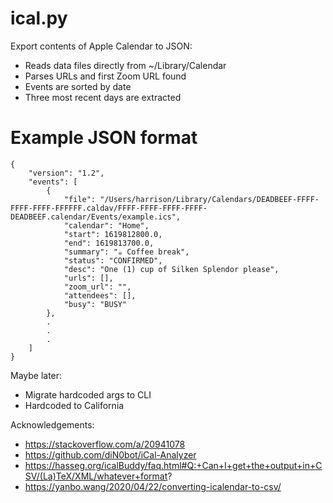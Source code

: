 # ical.py

Export contents of Apple Calendar to JSON:

* Reads data files directly from ~/Library/Calendar
* Parses URLs and first Zoom URL found
* Events are sorted by date
* Three most recent days are extracted

# Example JSON format

```
{
    "version": "1.2",
    "events": [
        {
            "file": "/Users/harrison/Library/Calendars/DEADBEEF-FFFF-FFFF-FFFF-FFFFFF.caldav/FFFF-FFFF-FFFF-FFFF-DEADBEEF.calendar/Events/example.ics",
            "calendar": "Home",
            "start": 1619812800.0,
            "end": 1619813700.0,
            "summary": "☕ Coffee break",
            "status": "CONFIRMED",
            "desc": "One (1) cup of Silken Splendor please",
            "urls": [],
            "zoom_url": "",
            "attendees": [],
            "busy": "BUSY"
        },
        .
        .
        .
    ]
}
```

Maybe later:

* Migrate hardcoded args to CLI
* Hardcoded to California

Acknowledgements:

* https://stackoverflow.com/a/20941078
* https://github.com/diN0bot/iCal-Analyzer
* https://hasseg.org/icalBuddy/faq.html#Q:+Can+I+get+the+output+in+CSV/(La)TeX/XML/whatever+format?
* https://yanbo.wang/2020/04/22/converting-icalendar-to-csv/

